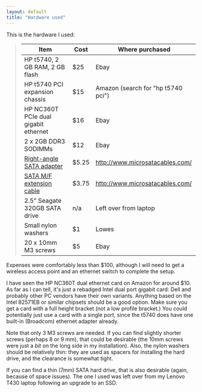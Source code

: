 ```yaml
---
layout: default
title: "Hardware used"
---
```


This is the hardware I used:

> Item | Cost | Where purchased
> ---- | ---- | ---------------
> HP t5740, 2 GB RAM, 2 GB flash | $25 | Ebay
> HP t5740 PCI expansion chassis | $15 | Amazon (search for "hp t5740 pci")
> HP NC360T PCIe dual gigabit ethernet | $16 | Ebay
> 2 x 2GB DDR3 SODIMMs | $12 | Ebay
> [Right-angle SATA adapter](http://www.microsatacables.com/sata-22-pin-male-to-22-pin-female-right-angle-adapter) | $5.25 | <http://www.microsatacables.com/>
> [SATA M/F extension cable](http://www.microsatacables.com/22-pin-sata-male-to-female-extension-cable-5v-12v) | $3.75 | <http://www.microsatacables.com/>
> 2.5" Seagate 320GB SATA drive | n/a | Left over from laptop
> Small nylon washers | $1 | Lowes
> 20 x 10mm M3 screws | $5 | Ebay

Expenses were comfortably less than $100, although I will need to get a wireless access point and an ethernet switch to complete the setup.

I have seen the HP NC360T dual ethernet card on Amazon for around $10.  As far as I can tell, it's just a rebadged Intel dual port gigabit card: Dell and probably other PC vendors have their own variants.  Anything based on the Intel 82571EB or similar chipsets should be a good option.  Make sure you get a card with a full height bracket (not a low profile bracket.)  You could potentially just use a card with a single port, since the t5740 does have one built-in (Broadcom) ethernet adapter already.

Note that only 3 M3 screws are needed.  If you can find slightly shorter screws (perhaps 8 or 9 mm), that could be desirable (the 10mm screws were just a *bit* on the long side in my installation).  Also, the nylon washers should be relatively thin: they are used as spacers for installing the hard drive, and the clearance is somewhat tight.

If you can find a thin (7mm) SATA hard drive, that is also desirable (again, because of space issues).  The one I used was left over from my Lenovo T430 laptop following an upgrade to an SSD.

